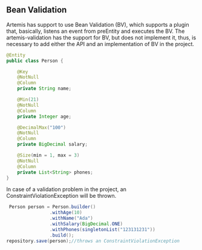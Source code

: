 ## Bean Validation

Artemis has support to use Bean Validation \(BV\), which supports a plugin that, basically, listens an event from preEntity and executes the BV. The artemis-validation has the support for BV, but does not implement it, thus, is necessary to add either the API and an implementation of BV in the project.

```java
@Entity
public class Person {

    @Key
    @NotNull
    @Column
    private String name;

    @Min(21)
    @NotNull
    @Column
    private Integer age;

    @DecimalMax("100")
    @NotNull
    @Column
    private BigDecimal salary;

    @Size(min = 1, max = 3)
    @NotNull
    @Column
    private List<String> phones;
}
```

In case of a validation problem in the project, an ConstraintViolationException will be thrown.

```java
 Person person = Person.builder()
                .withAge(10)
                .withName("Ada")
                .withSalary(BigDecimal.ONE)
                .withPhones(singletonList("123131231"))
                .build();
repository.save(person);//throws an ConstraintViolationException
```



